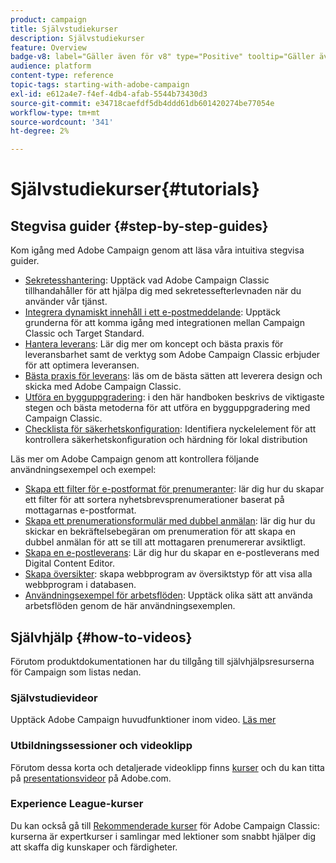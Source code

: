 ```yaml
---
product: campaign
title: Självstudiekurser
description: Självstudiekurser
feature: Overview
badge-v8: label="Gäller även för v8" type="Positive" tooltip="Gäller även Campaign v8"
audience: platform
content-type: reference
topic-tags: starting-with-adobe-campaign
exl-id: e612a4e7-f4ef-4db4-afab-5544b73430d3
source-git-commit: e34718caefdf5db4ddd61db601420274be77054e
workflow-type: tm+mt
source-wordcount: '341'
ht-degree: 2%

---
```


# Självstudiekurser{#tutorials}



## Stegvisa guider {#step-by-step-guides}

Kom igång med Adobe Campaign genom att läsa våra intuitiva stegvisa guider.

* [Sekretesshantering](https://helpx.adobe.com/se/campaign/kb/acc-privacy.html): Upptäck vad Adobe Campaign Classic tillhandahåller för att hjälpa dig med sekretessefterlevnaden när du använder vår tjänst.
* [Integrera dynamiskt innehåll i ett e-postmeddelande](https://experienceleague.adobe.com/docs/campaign-classic/using/integrating-with-adobe-experience-cloud/adobe-target/inserting-a-dynamic-image.html): Upptäck grunderna för att komma igång med integrationen mellan Campaign Classic och Target Standard.
* [Hantera leverans](../../delivery/using/about-deliverability.md): Lär dig mer om koncept och bästa praxis för leveransbarhet samt de verktyg som Adobe Campaign Classic erbjuder för att optimera leveransen.
* [Bästa praxis för leverans](../../delivery/using/delivery-best-practices.md): läs om de bästa sätten att leverera design och skicka med Adobe Campaign Classic.
* [Utföra en bygguppgradering](https://helpx.adobe.com/se/campaign/kb/acc-build-upgrade.html): i den här handboken beskrivs de viktigaste stegen och bästa metoderna för att utföra en bygguppgradering med Campaign Classic.
* [Checklista för säkerhetskonfiguration](https://experienceleague.adobe.com/docs/campaign-classic/using/installing-campaign-classic/security-privacy/get-started-security-privacy.html?lang=sv): Identifiera nyckelelement för att kontrollera säkerhetskonfiguration och härdning för lokal distribution

Läs mer om Adobe Campaign genom att kontrollera följande användningsexempel och exempel:

* [Skapa ett filter för e-postformat för prenumeranter](../../platform/using/use-case.md#creating-a-filter-on-the-email-format-of-subscribers): lär dig hur du skapar ett filter för att sortera nyhetsbrevsprenumerationer baserat på mottagarnas e-postformat.
* [Skapa ett prenumerationsformulär med dubbel anmälan](../../web/using/use-cases-web-forms.md#create-a-subscription--form-with-double-opt-in): lär dig hur du skickar en bekräftelsebegäran om prenumeration för att skapa en dubbel anmälan för att se till att mottagaren prenumererar avsiktligt.
* [Skapa en e-postleverans](../../web/using/use-case-creating-an-email-delivery.md): Lär dig hur du skapar en e-postleverans med Digital Content Editor.
* [Skapa översikter](../../web/using/use-cases-creating-overviews.md): skapa webbprogram av översiktstyp för att visa alla webbprogram i databasen.
* [Användningsexempel för arbetsflöden](../../workflow/using/about-workflow-use-cases.md): Upptäck olika sätt att använda arbetsflöden genom de här användningsexemplen.

## Självhjälp {#how-to-videos}

Förutom produktdokumentationen har du tillgång till självhjälpsresurserna för Campaign som listas nedan.

### Självstudievideor

Upptäck Adobe Campaign huvudfunktioner inom video. [Läs mer](https://experienceleague.adobe.com/docs/campaign-classic-learn/tutorials/overview.html?lang=sv)

### Utbildningssessioner och videoklipp

Förutom dessa korta och detaljerade videoklipp finns [kurser](https://learning.adobe.com/catalog.html) och du kan titta på [presentationsvideor](https://www.adobe.com/training/video.html) på Adobe.com.

### Experience League-kurser

Du kan också gå till [Rekommenderade kurser](https://experienceleague.adobe.com/#dashboard/learning) för Adobe Campaign Classic: kurserna är expertkurser i samlingar med lektioner som snabbt hjälper dig att skaffa dig kunskaper och färdigheter.
